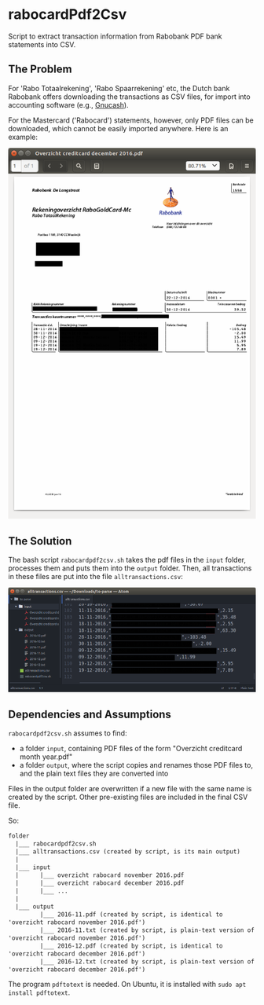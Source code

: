 # rabocardPdf2Csv
Script to extract transaction information from Rabobank PDF bank statements into CSV. 

## The Problem

For 'Rabo Totaalrekening', 'Rabo Spaarrekening' etc, the Dutch bank Rabobank offers downloading the transactions as CSV files, for import into accounting software (e.g., [Gnucash](https://www.gnucash.org/)).

For the Mastercard ('Rabocard') statements, however, only PDF files can be downloaded, which cannot be easily imported anywhere. Here is an example:

![pdf](pdf.png)

## The Solution

The bash script `rabocardpdf2csv.sh` takes the pdf files in the `input` folder, processes them and puts them into the `output` folder. Then, all transactions in these files are put into the file `alltransactions.csv`:

![csv](csv.png)


## Dependencies and Assumptions

`rabocardpdf2csv.sh` assumes to find:

* a folder `input`, containing PDF files of the form "Overzicht creditcard month year.pdf"
* a folder `output`, where the script copies and renames those PDF files to, and the plain text files they are converted into

Files in the output folder are overwritten if a new file with the same name is created by the script. Other pre-existing files are included in the final CSV file.

So:

```
folder
  |___ rabocardpdf2csv.sh
  |___ alltransactions.csv (created by script, is its main output)
  |
  |___ input
  |      |___ overzicht rabocard november 2016.pdf
  |      |___ overzicht rabocard december 2016.pdf
  |      |___ ...
  |
  |___ output
         |___ 2016-11.pdf (created by script, is identical to 'overzicht rabocard november 2016.pdf')
         |___ 2016-11.txt (created by script, is plain-text version of 'overzicht rabocard november 2016.pdf')
         |___ 2016-12.pdf (created by script, is identical to 'overzicht rabocard december 2016.pdf')
         |___ 2016-12.txt (created by script, is plain-text version of 'overzicht rabocard december 2016.pdf')
 ```

The program `pdftotext` is needed. On Ubuntu, it is installed with `sudo apt install pdftotext`.
